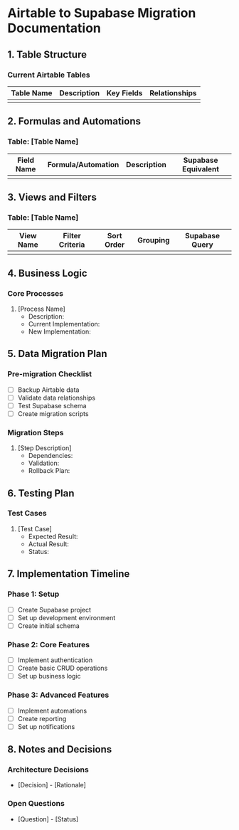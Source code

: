 # Airtable to Supabase Migration Documentation

## 1. Table Structure

### Current Airtable Tables
| Table Name | Description | Key Fields | Relationships |
|------------|-------------|------------|---------------|
|            |             |            |               |

## 2. Formulas and Automations

### Table: [Table Name]
| Field Name | Formula/Automation | Description | Supabase Equivalent |
|------------|-------------------|-------------|---------------------|
|            |                   |             |                     |

## 3. Views and Filters

### Table: [Table Name]
| View Name | Filter Criteria | Sort Order | Grouping | Supabase Query |
|-----------|----------------|------------|----------|----------------|
|           |                |            |          |                |

## 4. Business Logic

### Core Processes
1. [Process Name]
   - Description:
   - Current Implementation:
   - New Implementation:

## 5. Data Migration Plan

### Pre-migration Checklist
- [ ] Backup Airtable data
- [ ] Validate data relationships
- [ ] Test Supabase schema
- [ ] Create migration scripts

### Migration Steps
1. [Step Description]
   - Dependencies:
   - Validation:
   - Rollback Plan:

## 6. Testing Plan

### Test Cases
1. [Test Case]
   - Expected Result:
   - Actual Result:
   - Status:

## 7. Implementation Timeline

### Phase 1: Setup
- [ ] Create Supabase project
- [ ] Set up development environment
- [ ] Create initial schema

### Phase 2: Core Features
- [ ] Implement authentication
- [ ] Create basic CRUD operations
- [ ] Set up business logic

### Phase 3: Advanced Features
- [ ] Implement automations
- [ ] Create reporting
- [ ] Set up notifications

## 8. Notes and Decisions

### Architecture Decisions
- [Decision] - [Rationale]

### Open Questions
- [Question] - [Status] 